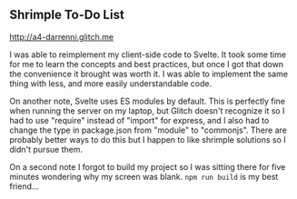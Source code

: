 
## Shrimple To-Do List

http://a4-darrenni.glitch.me

I was able to reimplement my client-side code to Svelte. It took some time for me to learn the concepts and best practices, but once I got that down the convenience it brought was worth it. I was able to implement the same thing with less, and more easily understandable code.

On another note, Svelte uses ES modules by default. This is perfectly fine when running the server on my laptop, but Glitch doesn't recognize it so I had to use "require" instead of "import" for express, and I also had to change the type in package.json from "module" to "commonjs". There are probably better ways to do this but I happen to like shrimple solutions so I didn't pursue them. 

On a second note I forgot to build my project so I was sitting there for five minutes wondering why my screen was blank. `npm run build` is my best friend...
